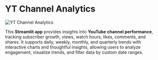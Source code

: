 # YT Channel Analytics

![YT Channel Analytics](https://github.com/yildiramdsa/yt_channel_analytics/blob/main/yt_logo_lg.png)

This **Streamlit app** provides insights into **YouTube channel performance**, tracking subscriber growth, views, watch hours, likes, comments, and shares. It supports daily, weekly, monthly, and quarterly trends with interactive charts and thoughtful insights, allowing users to analyze engagement, visualize trends, and filter data by custom date ranges.
